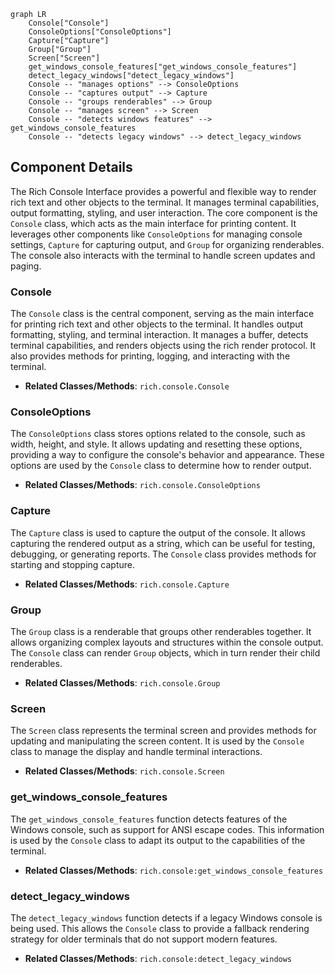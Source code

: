 ```mermaid
graph LR
    Console["Console"]
    ConsoleOptions["ConsoleOptions"]
    Capture["Capture"]
    Group["Group"]
    Screen["Screen"]
    get_windows_console_features["get_windows_console_features"]
    detect_legacy_windows["detect_legacy_windows"]
    Console -- "manages options" --> ConsoleOptions
    Console -- "captures output" --> Capture
    Console -- "groups renderables" --> Group
    Console -- "manages screen" --> Screen
    Console -- "detects windows features" --> get_windows_console_features
    Console -- "detects legacy windows" --> detect_legacy_windows
```

## Component Details

The Rich Console Interface provides a powerful and flexible way to render rich text and other objects to the terminal. It manages terminal capabilities, output formatting, styling, and user interaction. The core component is the `Console` class, which acts as the main interface for printing content. It leverages other components like `ConsoleOptions` for managing console settings, `Capture` for capturing output, and `Group` for organizing renderables. The console also interacts with the terminal to handle screen updates and paging.

### Console
The `Console` class is the central component, serving as the main interface for printing rich text and other objects to the terminal. It handles output formatting, styling, and terminal interaction. It manages a buffer, detects terminal capabilities, and renders objects using the rich render protocol. It also provides methods for printing, logging, and interacting with the terminal.
- **Related Classes/Methods**: `rich.console.Console`

### ConsoleOptions
The `ConsoleOptions` class stores options related to the console, such as width, height, and style. It allows updating and resetting these options, providing a way to configure the console's behavior and appearance. These options are used by the `Console` class to determine how to render output.
- **Related Classes/Methods**: `rich.console.ConsoleOptions`

### Capture
The `Capture` class is used to capture the output of the console. It allows capturing the rendered output as a string, which can be useful for testing, debugging, or generating reports. The `Console` class provides methods for starting and stopping capture.
- **Related Classes/Methods**: `rich.console.Capture`

### Group
The `Group` class is a renderable that groups other renderables together. It allows organizing complex layouts and structures within the console output. The `Console` class can render `Group` objects, which in turn render their child renderables.
- **Related Classes/Methods**: `rich.console.Group`

### Screen
The `Screen` class represents the terminal screen and provides methods for updating and manipulating the screen content. It is used by the `Console` class to manage the display and handle terminal interactions.
- **Related Classes/Methods**: `rich.console.Screen`

### get_windows_console_features
The `get_windows_console_features` function detects features of the Windows console, such as support for ANSI escape codes. This information is used by the `Console` class to adapt its output to the capabilities of the terminal.
- **Related Classes/Methods**: `rich.console:get_windows_console_features`

### detect_legacy_windows
The `detect_legacy_windows` function detects if a legacy Windows console is being used. This allows the `Console` class to provide a fallback rendering strategy for older terminals that do not support modern features.
- **Related Classes/Methods**: `rich.console:detect_legacy_windows`
